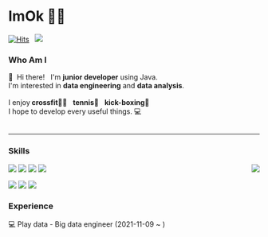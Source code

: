 # ImOk 👩‍💻

[![Hits](https://hits.seeyoufarm.com/api/count/incr/badge.svg?url=https%3A%2F%2Fgithub.com%2Feuneun316&count_bg=%23BC95E7&title_bg=%23A140E9&icon=&icon_color=%23FBFBFB&title=hits&edge_flat=false)](https://hits.seeyoufarm.com) &nbsp; <a href="https://velog.io/@imok-_" target="_blank"><img src="https://img.shields.io/badge/Blog-DD0B78?style=flat-square&logo=GitHub%20Sponsors&logoColor=white"/></a>


### Who Am I

<p>
  👋&nbsp; Hi there! &nbsp; I'm <b>junior developer</b> using Java.<br/>
  I'm interested in <b>data engineering</b> and <b>data analysis</b>. <br/><br/>
  I enjoy<b> crossfit</b>🏋️‍♂️ &nbsp; <b>tennis</b>🎾 &nbsp; <b>kick-boxing</b>🥊 <br/>
  I hope to develop every useful things. 💻 <br/><br/>
</p>

---

### Skills

  
<p> 
  <img align='right' src="https://github-readme-stats.vercel.app/api?username=euneun316&show_icons=true&theme=material-palenight">
  <img src="https://img.shields.io/badge/JavaScript-F7DF1E?style=flat-square&logo=JavaScript&logoColor=black"/> 
  <img src="https://img.shields.io/badge/Html-E34F26?style=flat-square&logo=Html5&logoColor=white"/>
  <img src="https://img.shields.io/badge/CSS-1572B6?style=flat-square&logo=CSS3&logoColor=white"/>
  <img src="https://img.shields.io/badge/Spring-6DB33F?style=flat-square&logo=Spring&logoColor=white"/>
</p>

<p>
  <img src="https://img.shields.io/badge/Java-007396?style=flat-square&logo=Java&logoColor=white"/>
  <img src="https://img.shields.io/badge/Python-3766AB?style=flat-square&logo=Python&logoColor=white"/>
  <img src="https://img.shields.io/badge/MySQL-4479A1?style=flat-square&logo=MySQL&logoColor=white"/>
</p>


### Experience

💻 Play data - Big data engineer (2021-11-09 ~ )




